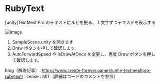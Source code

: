 # RubyText
[unity]TextMeshPro のテキストにルビを振る、１文字ずつテキストを表示する

![image](https://user-images.githubusercontent.com/85425896/232197172-8408eb9f-8fb5-4430-974c-146b1b6f5b28.png)

1. SampleScene.unity を開きます
2. Draw ボタンを押して確認します。
3. AutoForwardSpeed や IsDrawAtOnce を変更し、再度 Draw ボタンを押して確認します。

blog（解説記事）: https://www.create-forever.games/unity-textmeshpro-rubytext/ 
license : MIT（詳細はコードのコメントを参照）
